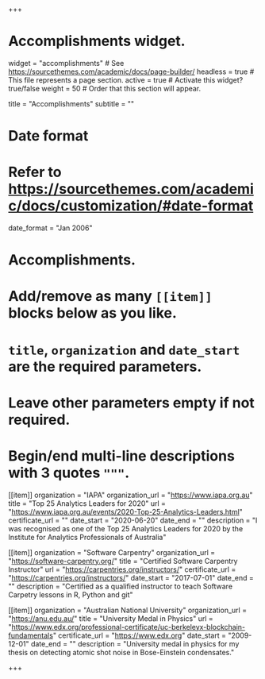 +++
# Accomplishments widget.
widget = "accomplishments"  # See https://sourcethemes.com/academic/docs/page-builder/
headless = true  # This file represents a page section.
active = true  # Activate this widget? true/false
weight = 50  # Order that this section will appear.

title = "Accomplish&shy;ments"
subtitle = ""

# Date format
#   Refer to https://sourcethemes.com/academic/docs/customization/#date-format
date_format = "Jan 2006"

# Accomplishments.
#   Add/remove as many `[[item]]` blocks below as you like.
#   `title`, `organization` and `date_start` are the required parameters.
#   Leave other parameters empty if not required.
#   Begin/end multi-line descriptions with 3 quotes `"""`.

[[item]]
  organization = "IAPA"
  organization_url = "https://www.iapa.org.au"
  title = "Top 25 Analytics Leaders for 2020"
  url = "https://www.iapa.org.au/events/2020-Top-25-Analytics-Leaders.html"
  certificate_url = ""
  date_start = "2020-06-20"
  date_end = ""
  description = "I was recognised as one of the Top 25 Analytics Leaders for 2020 by the Institute for Analytics Professionals of Australia"

[[item]]
  organization = "Software Carpentry"
  organization_url = "https://software-carpentry.org/"
  title = "Certified Software Carpentry Instructor"
  url = "https://carpentries.org/instructors/"
  certificate_url = "https://carpentries.org/instructors/"
  date_start = "2017-07-01"
  date_end = ""
  description = "Certified as a qualified instructor to teach Software Carpetry lessons in R, Python and git"

[[item]]
  organization = "Australian National University"
  organization_url = "https://anu.edu.au/"
  title = "University Medal in Physics"
  url = "https://www.edx.org/professional-certificate/uc-berkeleyx-blockchain-fundamentals"
  certificate_url = "https://www.edx.org"
  date_start = "2009-12-01"
  date_end = ""
  description = "University medal in physics for my thesis on detecting atomic shot noise in Bose-Einstein condensates."

+++
